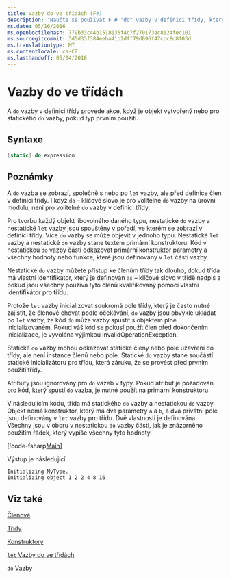 ```yaml
---
title: Vazby do ve třídách (F#)
description: 'Naučte se používat F # "do" vazby v definici třídy, který provádí akce, když je objekt vytvořený, nebo při prvním použití typu.'
ms.date: 05/16/2016
ms.openlocfilehash: 779b33c44b1518135f4c7f270173ec8124fec101
ms.sourcegitcommit: 3d5d33f384eeba41b2dff79d096f47ccc8d8f03d
ms.translationtype: MT
ms.contentlocale: cs-CZ
ms.lasthandoff: 05/04/2018
---
```

# <a name="do-bindings-in-classes"></a>Vazby do ve třídách

A `do` vazby v definici třídy provede akce, když je objekt vytvořený nebo pro statického `do` vazby, pokud typ prvním použití.


## <a name="syntax"></a>Syntaxe

```fsharp
[static] do expression
```

## <a name="remarks"></a>Poznámky
A `do` vazba se zobrazí, společně s nebo po `let` vazby, ale před definice člen v definici třídy. I když `do` – klíčové slovo je pro volitelné `do` vazby na úrovni modulu, není pro volitelné `do` vazby v definici třídy.

Pro tvorbu každý objekt libovolného daného typu, nestatické `do` vazby a nestatické `let` vazby jsou spouštěny v pořadí, ve kterém se zobrazí v definici třídy. Více `do` vazby se může objevit v jednoho typu. Nestatické `let` vazby a nestatické `do` vazby stane textem primární konstruktoru. Kód v nestatickou `do` vazby části odkazovat primární konstruktor parametry a všechny hodnoty nebo funkce, které jsou definovány v `let` části vazby.

Nestatické `do` vazby můžete přístup ke členům třídy tak dlouho, dokud třída má vlastní identifikátor, který je definován `as` – klíčové slovo v třídě nadpis a pokud jsou všechny používá tyto členů kvalifikovaný pomocí vlastní identifikátor pro třídu.

Protože `let` vazby inicializovat soukromá pole třídy, který je často nutné zajistit, že členové chovat podle očekávání, `do` vazby jsou obvykle ukládat po `let` vazby, že kód `do` může vazby spustit s objektem plně inicializovaném. Pokud váš kód se pokusí použít člen před dokončením inicializace, je vyvolána výjimkou InvalidOperationException.

Statické `do` vazby mohou odkazovat statické členy nebo pole uzavření do třídy, ale není instance členů nebo pole. Statické `do` vazby stane součástí statické inicializátoru pro třídu, která záruku, že se provést před prvním použití třídy.

Atributy jsou ignorovány pro `do` vazeb v typy. Pokud atribut je požadován pro kód, který spustí `do` vazba, je nutné použít na primární konstruktoru.

V následujícím kódu, třída má statického `do` vazby a nestatickou `do` vazby. Objekt nemá konstruktor, který má dva parametry `a` a `b`, a dva privátní pole jsou definovány v `let` vazby pro třídu. Dvě vlastnosti je definována. Všechny jsou v oboru v nestatickou `do` vazby části, jak je znázorněno použitím řádek, který vypíše všechny tyto hodnoty.

[!code-fsharp[Main](../../../../samples/snippets/fsharp/lang-ref-1/snippet3101.fs)]

Výstup je následující.

```console
Initializing MyType.
Initializing object 1 2 2 4 8 16
```

## <a name="see-also"></a>Viz také
[Členové](index.md)

[Třídy](../classes.md)

[Konstruktory](constructors.md)

[`let` Vazby do ve třídách](let-bindings-in-classes.md)

[`do` Vazby](../functions/do-Bindings.md)

